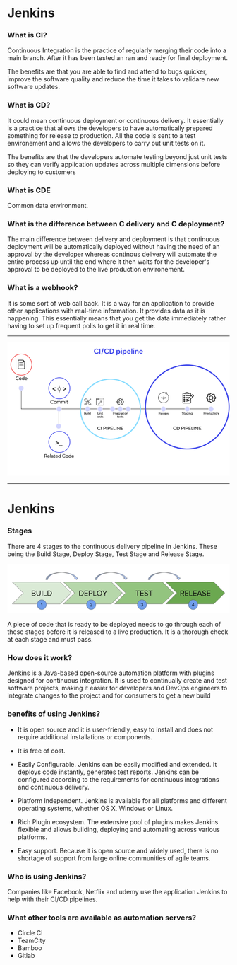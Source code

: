 # Jenkins

### What is CI?

Continuous Integration is the practice of regularly merging their code into a main branch. After it has been tested an ran and ready for final deployment. 

The benefits are that you are able to find and attend to bugs quicker, improve the software quality and reduce the time it takes to validare new software updates. 

### What is CD?

It could mean continuous deployment or continuous delivery. It essentially is a practice that allows the developers to have automatically prepared something for release to production. All the code is sent to a test environement and allows the developers to carry out unit tests on it. 

The benefits are that the developers automate testing beyond just unit tests so they can verify application updates across multiple dimensions before deploying to customers

### What is CDE

Common data environment. 

### What is the difference between C delivery and C deployment?

The main difference between delivery and deployment is that continuous deployment will be automatically deployed without having the need of an approval by the developer whereas continous delivery will automate the entire process up until the end where it then waits for the developer's approval to be deployed to the live production environement.

### What is a webhook? 

It is some sort of web call back. It is a way for an application to provide other applications with real-time information. It provides data as it is happening. This essentially means that you get the data immediately rather having to set up frequent polls to get it in real time. 

---


![Alt text](/images/CICD.png)

---

# Jenkins

### Stages

There are 4 stages to the continuous delivery pipeline in Jenkins. These being the Build Stage, Deploy Stage, Test Stage and Release Stage.

![Alt text](/images/Stages.png)

A piece of code that is ready to be deployed needs to go through each of these stages before it is released to a live production. It is a thorough check at each stage and must pass. 
### How does it work?


Jenkins is a Java-based open-source automation platform with plugins designed for continuous integration. It is used to continually create and test software projects, making it easier for developers and DevOps engineers to integrate changes to the project and for consumers to get a new build

### benefits of using Jenkins?

- It is open source and it is user-friendly, easy to install and does not require additional installations or components.
  
- It is free of cost.

- Easily Configurable. Jenkins can be easily modified and extended. It deploys code instantly, generates test reports. Jenkins can be configured according to the requirements for continuous integrations and continuous delivery.
  
- Platform Independent. Jenkins is available for all platforms and different operating systems, whether OS X, Windows or Linux.

- Rich Plugin ecosystem. The extensive pool of plugins makes Jenkins flexible and allows building, deploying and automating across various platforms.
- Easy support. Because it is open source and widely used, there is no shortage of support from large online communities of agile teams.


### Who is using Jenkins?

Companies like Facebook, Netflix and udemy use the application Jenkins to help with their CI/CD pipelines.

### What other tools are available as automation servers? 

- Circle CI
- TeamCity
- Bamboo
- Gitlab